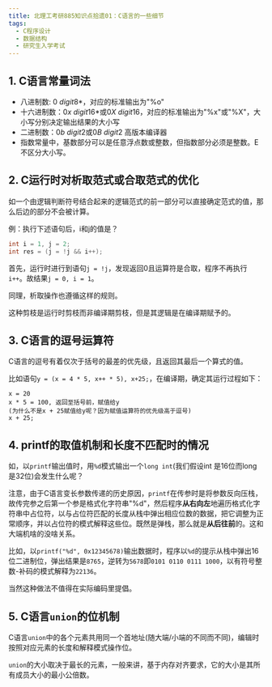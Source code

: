 ```yaml
---
title: 北理工考研885知识点拾遗01：C语言的一些细节
tags: 
  - C程序设计
  - 数据结构
  - 研究生入学考试
---
```


## 1. C语言常量词法

- 八进制数: $0\ digit8*$，对应的标准输出为"%o"
- 十六进制数：$0x\ digit16*$或$0X\ digit16$，对应的标准输出为"%x"或"%X"，大小写分别决定输出结果的大小写
- 二进制数：$0b\ digit2$或$0B\ digit2$ 高版本编译器
- 指数常量中，基数部分可以是任意浮点数或整数，但指数部分必须是整数。E不区分大小写。

## 2. C运行时对析取范式或合取范式的优化

如一个由逻辑判断符号结合起来的逻辑范式的前一部分可以直接确定范式的值，那么后边的部分不会被计算。

例：执行下述语句后，i和j的值是？

```c
int i = 1, j = 2;
int res = (j = !j && i++);
```

首先，运行时进行到语句`j = !j`，发现返回0且运算符是合取，程序不再执行`i++`。故结果`j = 0, i = 1`。

同理，析取操作也遵循这样的规则。

这种剪枝是运行时剪枝而非编译期剪枝，但是其逻辑是在编译期赋予的。

## 3. C语言的逗号运算符

C语言的逗号有着仅次于括号的最差的优先级，且返回其最后一个算式的值。

比如语句`y = (x = 4 * 5, x++ * 5), x+25;`，在编译期，确定其运行过程如下：

```
x = 20
x * 5 = 100, 返回至括号前，赋值给y 
(为什么不是x + 25赋值给y呢？因为赋值运算符的优先级高于逗号)
x + 25;
```

## 4. printf的取值机制和长度不匹配时的情况

如，以`printf`输出值时，用`%d`模式输出一个`long int`(我们假设int 是16位而long 是32位)会发生什么呢？

注意，由于C语言变长参数传递的历史原因，`printf`在传参时是将参数反向压栈，故传完参之后第一个参是格式化字符串"%d"，然后程序**从右向左**地遍历格式化字符串中占位符，以与占位符匹配的长度从栈中弹出相应位数的数据，把它调整为正常顺序，并以占位符的模式解释这些位。既然是弹栈，那么就是**从后往前**的。这和大端机啥的没啥关系。

比如，以`printf("%d", 0x12345678)`输出数据时，程序以`%d`的提示从栈中弹出16位二进制位，弹出结果是`8765`，逆转为`5678`即`0101 0110 0111 1000`，以有符号整数-补码的模式解释为`22136`。

当然这种做法不值得在实际编码里提倡。

## 5. C语言`union`的位机制

C语言`union`中的各个元素共用同一个首地址(随大端/小端的不同而不同)，编辑时按照对应元素的长度和解释模式操作位。

`union`的大小取决于最长的元素，一般来讲，基于内存对齐要求，它的大小是其所有成员大小的最小公倍数。